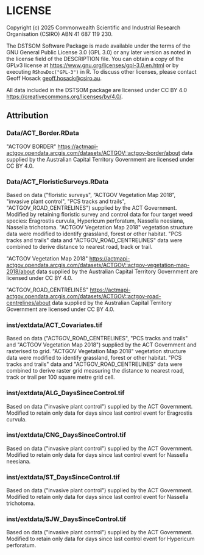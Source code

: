 # LICENSE

Copyright (c) 2025 Commonwealth Scientific and Industrial Research Organisation 
(CSIRO) ABN 41 687 119 230.

The DSTSOM Software Package is made available under the terms of the GNU General 
Public License 3.0 (GPL 3.0) or any later version as noted in the license field 
of the DESCRIPTION file. You can obtain a copy of the GPLv3 license at 
<https://www.gnu.org/licenses/gpl-3.0.en.html> or by executing 
`RShowDoc("GPL-3")` in R. To discuss other licenses, please contact Geoff Hosack 
<geoff.hosack@csiro.au>.

All data included in the DSTSOM package are licensed under CC BY 4.0 
<https://creativecommons.org/licenses/by/4.0/>.


## Attribution

### Data/ACT_Border.RData

"ACTGOV BORDER" <https://actmapi-actgov.opendata.arcgis.com/datasets/ACTGOV::actgov-border/about> 
data supplied by the Australian Capital Territory Government are licensed under
CC BY 4.0.

### Data/ACT_FloristicSurveys.RData
Based on data ("floristic surveys", “ACTGOV Vegetation Map 2018”, "invasive 
plant control", "PCS tracks and trails", "ACTGOV_ROAD_CENTRELINES") supplied by 
the ACT Government. Modified by retaining floristic survey and control data for 
four target weed species: Eragrostis curvula, Hypericum perforatum, Nassella 
neesiana, Nassella trichotoma. "ACTGOV Vegetation Map 2018" vegetation structure 
data were modified to identify grassland, forest or other habitat.  "PCS tracks 
and trails" data and "ACTGOV_ROAD_CENTRELINES" data were combined to derive 
distance to nearest road, track or trail.

"ACTGOV Vegetation Map 2018" <https://actmapi-actgov.opendata.arcgis.com/datasets/ACTGOV::actgov-vegetation-map-2018/about>
data supplied by the Australian Capital Territory Government are licensed under 
CC BY 4.0. 

"ACTGOV_ROAD_CENTRELINES" <https://actmapi-actgov.opendata.arcgis.com/datasets/ACTGOV::actgov-road-centrelines/about> 
data supplied by the Australian Capital Territory Government are licensed under
CC BY 4.0.

### inst/extdata/ACT_Covariates.tif
Based on data ("ACTGOV_ROAD_CENTRELINES", "PCS tracks and trails" and "ACTGOV 
Vegetation Map 2018") supplied by the ACT Government and rasterised to grid. 
"ACTGOV Vegetation Map 2018" vegetation structure data were modified to identify 
grassland, forest or other habitat. "PCS tracks and trails" data and 
"ACTGOV_ROAD_CENTRELINES" data were combined to derive raster grid measuring the 
distance to nearest road, track or trail per 100 square metre grid cell.

### inst/extdata/ALG_DaysSinceControl.tif
Based on data ("invasive plant control") supplied by the ACT Government. 
Modified to retain only data for days since last control event for Eragrostis 
curvula.

### inst/extdata/CNG_DaysSinceControl.tif
Based on data ("invasive plant control") supplied by the ACT Government. 
Modified to retain only data for days since last control event for Nassella 
neesiana.

### inst/extdata/ST_DaysSinceControl.tif
Based on data ("invasive plant control") supplied by the ACT Government. 
Modified to retain only data for days since last control event for Nassella 
trichotoma.

### inst/extdata/SJW_DaysSinceControl.tif
Based on data ("invasive plant control") supplied by the ACT Government. 
Modified to retain only data for days since last control event for Hypericum 
perforatum.
